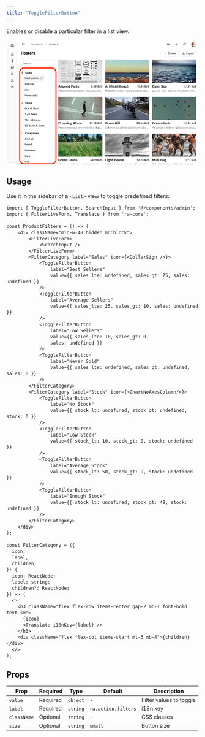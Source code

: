 ```yaml
---
title: "ToggleFilterButton"
---
```


Enables or disable a particular filter in a list view.

![Toggle filter button](./images/toggle-filter-button.png)

## Usage

Use it in the sidebar of a `<List>` view to toggle predefined filters:

```tsx {10-13}
import { ToggleFilterButton, SearchInput } from '@/components/admin';
import { FilterLiveForm, Translate } from 'ra-core';

const ProductFilters = () => (
    <div className="min-w-48 hidden md:block">
        <FilterLiveForm>
            <SearchInput />
        </FilterLiveForm>
        <FilterCategory label="Sales" icon={<DollarSign />}>
            <ToggleFilterButton
                label="Best Sellers"
                value={{ sales_lte: undefined, sales_gt: 25, sales: undefined }}
            />
            <ToggleFilterButton
                label="Average Sellers"
                value={{ sales_lte: 25, sales_gt: 10, sales: undefined }}
            />
            <ToggleFilterButton
                label="Low Sellers"
                value={{ sales_lte: 10, sales_gt: 0,
                sales: undefined }}
            />
            <ToggleFilterButton
                label="Never Sold"
                value={{ sales_lte: undefined, sales_gt: undefined, sales: 0 }}
            />
        </FilterCategory>
        <FilterCategory label="Stock" icon={<ChartNoAxesColumn/>}>
            <ToggleFilterButton
                label="No Stock"
                value={{ stock_lt: undefined, stock_gt: undefined, stock: 0 }}
            />
            <ToggleFilterButton
                label="Low Stock"
                value={{ stock_lt: 10, stock_gt: 0, stock: undefined }}
            />
            <ToggleFilterButton
                label="Average Stock"
                value={{ stock_lt: 50, stock_gt: 9, stock: undefined }}
            />
            <ToggleFilterButton
                label="Enough Stock"
                value={{ stock_lt: undefined, stock_gt: 49, stock: undefined }}
            />
        </FilterCategory>
    </div>
);

const FilterCategory = ({
  icon,
  label,
  children,
}: {
  icon: ReactNode;
  label: string;
  children?: ReactNode;
}) => (
  <>
    <h3 className="flex flex-row items-center gap-2 mb-1 font-bold text-sm">
      {icon}
      <Translate i18nKey={label} />
    </h3>
    <div className="flex flex-col items-start ml-3 mb-4">{children}</div>
  </>
);
```

## Props

| Prop | Required | Type | Default | Description |
|------|----------|------|---------|-------------|
| `value` | Required | `object` | - | Filter values to toggle |
| `label` | Required | `string` | `ra.action.filters` | i18n key |
| `className` | Optional | `string` | - | CSS classes |
| `size` | Optional | `string` | `small` | Button size |
